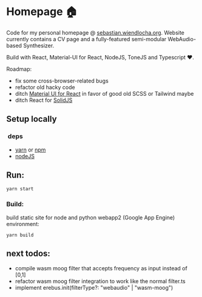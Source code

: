 # Homepage 🏠

Code for my personal homepage @ [sebastian.wiendlocha.org](https://sebastian.wiendlocha.org).
Website currently contains a CV page and a fully-featured semi-modular WebAudio-based Synthesizer.

Build with React, Material-UI for React, NodeJS, ToneJS and Typescript ❤️.

Roadmap:

- fix some cross-browser-related bugs
- refactor old hacky code
- ditch [Material UI for React](https://mui.com/) in favor of good old SCSS or Tailwind maybe
- ditch React for [SolidJS](https://www.solidjs.com/)

## Setup locally

###  deps

- [yarn](https://yarnpkg.com/en/) or [npm](https://www.npmjs.com/)
- [nodeJS](https://nodejs.org/en/)

## Run:

`yarn start`

### Build:

build static site for node and python webapp2 (Google App Engine) environment:

`yarn build`

## next todos:

- compile wasm moog filter that accepts frequency as input instead of [0,1]
- refactor wasm moog filter integration to work like the normal filter.ts
- implement erebus.init(filterType?: "webaudio" | "wasm-moog")
